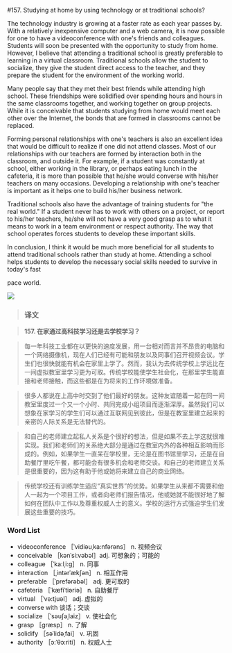 #157. Studying at home by using technology or at traditional schools?

The technology industry is growing at a faster rate as each year passes by. With a relatively inexpensive computer and a web camera, it is now possible for one to have a videoconference with one's friends and colleagues. Students will soon be presented with the opportunity to study from home. However, I believe that attending a traditional school is greatly preferable to learning in a virtual classroom. Traditional schools allow the student to socialize, they give the student direct access to the teacher, and they prepare the student for the environment of the working world.

Many people say that they met their best friends while attending high school. These friendships were solidified over spending hours and hours in the same classrooms together, and working together on group projects. While it is conceivable that students studying from home would meet each other over the Internet, the bonds that are formed in classrooms cannot be replaced.

Forming personal relationships with one's teachers is also an excellent idea that would be difficult to realize if one did not attend classes. Most of our relationships with our teachers are formed by interaction both in the classroom, and outside it. For example, if a student was constantly at school, either working in the library, or perhaps eating lunch in the cafeteria, it is more than possible that he/she would converse with his/her teachers on many occasions. Developing a relationship with one's teacher is important as it helps one to build his/her business network.

Traditional schools also have the advantage of training students for "the real world." If a student never has to work with others on a project, or report to his/her teachers, he/she will not have a very good grasp as to what it means to work in a team environment or respect authority. The way that school operates forces students to develop these important skills.

In conclusion, I think it would be much more beneficial for all students to attend traditional schools rather than study at home. Attending a school helps students to develop the necessary social skills needed to survive in today's fast

pace world.

![](images/TOEFL-iBT-High-Score-Essays-157.jpg)

> ### 译文

> **157. 在家通过高科技学习还是去学校学习？**

> 每一年科技工业都在以更快的速度发展，用一台相对而言并不昂贵的电脑和一个网络摄像机，现在人们已经有可能和朋友以及同事们召开视频会议。学生们也很快就能有机会在家里上学了。然而，我认为去传统学校上学远比在一间虚拟教室里学习更为可取。传统学校能使学生社会化，在那里学生能直接和老师接触，而这些都是在为将来的工作环境做准备。

> 很多人都说在上高中时交到了他们最好的朋友。这种友谊随着一起在同一间教室里度过一个又一个小时、共同完成小组项目而逐渐深厚。虽然我们可以想象在家学习的学生们可以通过互联网见到彼此，但是在教室里建立起来的亲密的人际关系是无法替代的。

> 和自己的老师建立起私人关系是个很好的想法，但是如果不去上学这就很难实现。我们和老师们的关系绝大部分是通过在教室内外的各种相互影响而形成的。例如，如果学生一直呆在学校里，无论是在图书馆里学习，还是在自助餐厅里吃午餐，都可能会有很多机会和老师交谈。和自己的老师建立关系是很重要的，因为这有助于他或她将来建立自己的商业网络。

> 传统学校还有训练学生适应“真实世界”的优势。如果学生从来都不需要和他人一起为一个项目工作，或者向老师们报告情况，他或她就不能很好地了解如何在团队中工作以及尊重权威人士的意义。学校的运行方式强迫学生们发展这些重要的技巧。

### Word List

 * videoconference ［ˈvidiəuˌka:nfərəns］ n. 视频会议
 * conceivable ［kənˈsi:vəbəl］adj. 可想象的；可能的
 * colleague ［ˈka:lˌi:g］ n. 同事
 * interaction ［ˌintərˈækʃən］ n. 相互作用
 * preferable ［ˈprefərəbəl］ adj. 更可取的
 * cafeteria ［ˈkæfiˈtiəriə］ n. 自助餐厅
 * virtual ［ˈvə:tjuəl］ adj. 虚拟的
 * converse with 谈话；交谈
 * socialize ［ˈsəuʃəˌlaiz］ v. 使社会化
 * grasp ［græsp］ n. 了解
 * solidify ［səˈlidəˌfai］ v. 巩固
 * authority ［ɔ:ˈθɔ:riti］ n. 权威人士
